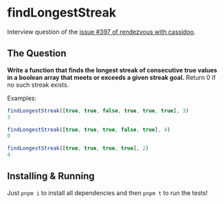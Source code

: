 # findLongestStreak

Interview question of the [issue #397 of rendezvous with cassidoo](https://buttondown.com/cassidoo/archive/this-present-moment-was-once-the-unimaginable/).

## The Question

**Write a function that finds the longest streak of consecutive true values in a boolean array that meets or exceeds a given streak goal.** Return 0 if no such streak exists.

Examples:

```js
findLongestStreak([true, true, false, true, true, true], 3)
3

findLongestStreak([true, true, true, false, true], 4)
0

findLongestStreak([true, true, true, true], 2)
4
```

## Installing & Running

Just `pnpm i` to install all dependencies and then `pnpm t` to run the tests!
